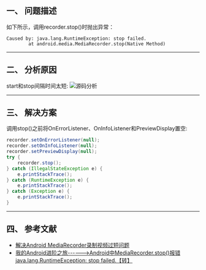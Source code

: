## 一、 问题描述

如下所示，调用recorder.stop()时抛出异常：
```shell
Caused by: java.lang.RuntimeException: stop failed.
        at android.media.MediaRecorder.stop(Native Method)
```

---
## 二、 分析原因

start和stop间隔时间太短:
![源码分析](https://img-blog.csdn.net/20180726191317556?watermark/2/text/aHR0cHM6Ly9ibG9nLmNzZG4ubmV0L3p5MTM2MDgwODk4NDk=/font/5a6L5L2T/fontsize/400/fill/I0JBQkFCMA==/dissolve/70)

---
## 三、 解决方案

调用stop()之前将OnErrorListener、OnInfoListener和PreviewDisplay置空:
```java
recorder.setOnErrorListener(null);
recorder.setOnInfoListener(null);
recorder.setPreviewDisplay(null);
try {
    recorder.stop();
} catch (IllegalStateException e) {
    e.printStackTrace();
} catch (RuntimeException e) {
    e.printStackTrace();
} catch (Exception e) {
    e.printStackTrace();
}
```

---
## 四、 参考文献

- [解决Android MediaRecorder录制视频过短问题](https://www.jb51.net/article/89014.htm)
- [我的Android进阶之旅------>Android中MediaRecorder.stop()报错 java.lang.RuntimeException: stop failed.【转】](https://www.cnblogs.com/zzb-Dream-90Time/p/7736386.html)